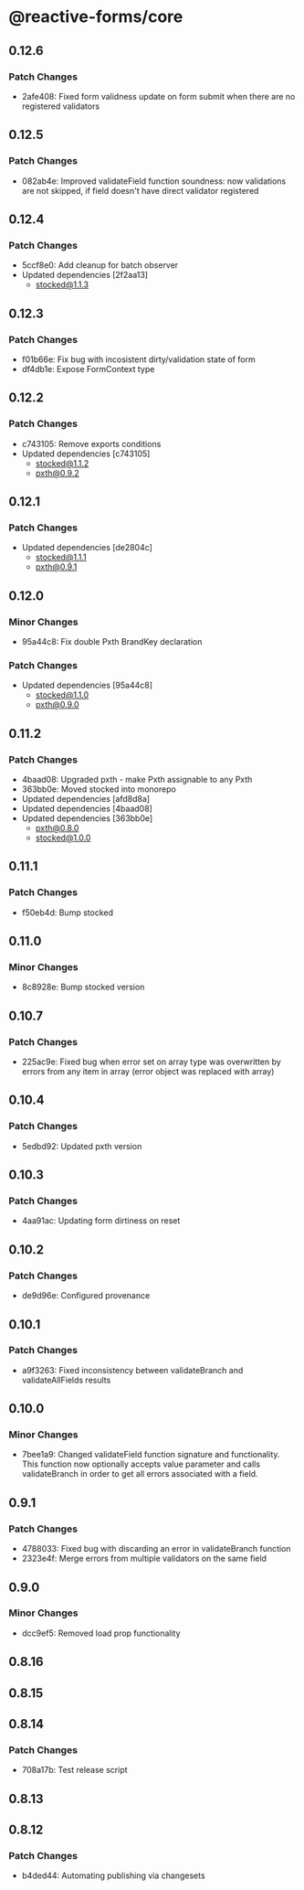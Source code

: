 # @reactive-forms/core

## 0.12.6

### Patch Changes

-   2afe408: Fixed form validness update on form submit when there are no registered validators

## 0.12.5

### Patch Changes

-   082ab4e: Improved validateField function soundness: now validations are not skipped, if field doesn't have direct validator registered

## 0.12.4

### Patch Changes

-   5ccf8e0: Add cleanup for batch observer
-   Updated dependencies [2f2aa13]
    -   stocked@1.1.3

## 0.12.3

### Patch Changes

-   f01b66e: Fix bug with incosistent dirty/validation state of form
-   df4db1e: Expose FormContext type

## 0.12.2

### Patch Changes

-   c743105: Remove exports conditions
-   Updated dependencies [c743105]
    -   stocked@1.1.2
    -   pxth@0.9.2

## 0.12.1

### Patch Changes

-   Updated dependencies [de2804c]
    -   stocked@1.1.1
    -   pxth@0.9.1

## 0.12.0

### Minor Changes

-   95a44c8: Fix double Pxth BrandKey declaration

### Patch Changes

-   Updated dependencies [95a44c8]
    -   stocked@1.1.0
    -   pxth@0.9.0

## 0.11.2

### Patch Changes

-   4baad08: Upgraded pxth - make Pxth<any> assignable to any Pxth
-   363bb0e: Moved stocked into monorepo
-   Updated dependencies [afd8d8a]
-   Updated dependencies [4baad08]
-   Updated dependencies [363bb0e]
    -   pxth@0.8.0
    -   stocked@1.0.0

## 0.11.1

### Patch Changes

-   f50eb4d: Bump stocked

## 0.11.0

### Minor Changes

-   8c8928e: Bump stocked version

## 0.10.7

### Patch Changes

-   225ac9e: Fixed bug when error set on array type was overwritten by errors from any item in array (error object was replaced with array)

## 0.10.4

### Patch Changes

-   5edbd92: Updated pxth version

## 0.10.3

### Patch Changes

-   4aa91ac: Updating form dirtiness on reset

## 0.10.2

### Patch Changes

-   de9d96e: Configured provenance

## 0.10.1

### Patch Changes

-   a9f3263: Fixed inconsistency between validateBranch and validateAllFields results

## 0.10.0

### Minor Changes

-   7bee1a9: Changed validateField function signature and functionality. This function now optionally accepts value parameter and calls validateBranch in order to get all errors associated with a field.

## 0.9.1

### Patch Changes

-   4788033: Fixed bug with discarding an error in validateBranch function
-   2323e4f: Merge errors from multiple validators on the same field

## 0.9.0

### Minor Changes

-   dcc9ef5: Removed load prop functionality

## 0.8.16

## 0.8.15

## 0.8.14

### Patch Changes

-   708a17b: Test release script

## 0.8.13

## 0.8.12

### Patch Changes

-   b4ded44: Automating publishing via changesets
